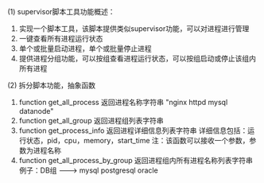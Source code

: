 
(1) supervisor脚本工具功能概述：

1. 实现一个脚本工具，该脚本提供类似supervisor功能，可以对进程进行管理
2. 一键查看所有进程运行状态
3. 单个或批量启动进程，单个或批量停止进程
4. 提供进程分组功能，可以按组查看进程运行状态，可以按组启动或停止该组内所有进程


(2) 拆分脚本功能，抽象函数

1. function get_all_process     返回进程名称字符串  "nginx httpd mysql datanode"
2. function get_all_group       返回进程组列表字符串
3. function get_process_info    返回进程详细信息列表字符串
   详细信息包括：运行状态，pid，cpu，memory，start_time
   注：该函数可以接收一个参数，参数为进程名称
4. function get_all_process_by_group        返回进程组内所有进程名称列表字符串
   例子：DB组 ---> mysql   postgresql   oracle

 
